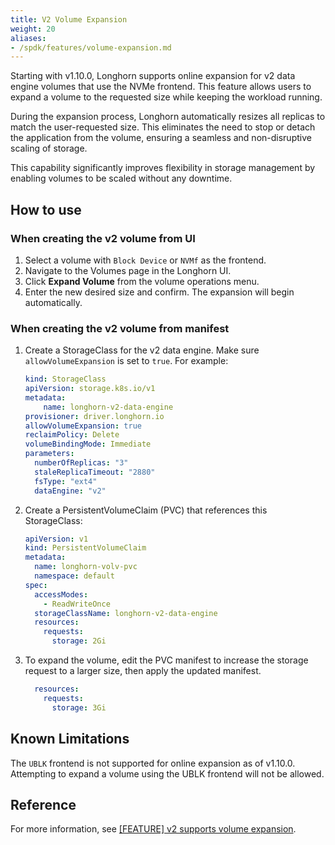 ```yaml
---
title: V2 Volume Expansion
weight: 20
aliases:
- /spdk/features/volume-expansion.md
---
```


Starting with v1.10.0, Longhorn supports online expansion for v2 data engine volumes that use the NVMe frontend. This feature allows users to expand a volume to the requested size while keeping the workload running.

During the expansion process, Longhorn automatically resizes all replicas to match the user-requested size. This eliminates the need to stop or detach the application from the volume, ensuring a seamless and non-disruptive scaling of storage.

This capability significantly improves flexibility in storage management by enabling volumes to be scaled without any downtime.

## How to use

### When creating the v2 volume from UI

1. Select a volume with `Block Device` or `NVMf` as the frontend.
2. Navigate to the Volumes page in the Longhorn UI.
3. Click **Expand Volume** from the volume operations menu.
4. Enter the new desired size and confirm. The expansion will begin automatically.

### When creating the v2 volume from manifest

1. Create a StorageClass for the v2 data engine. Make sure `allowVolumeExpansion` is set to `true`. For example:
    ```yaml
    kind: StorageClass
    apiVersion: storage.k8s.io/v1
    metadata:
        name: longhorn-v2-data-engine
    provisioner: driver.longhorn.io
    allowVolumeExpansion: true
    reclaimPolicy: Delete
    volumeBindingMode: Immediate
    parameters:
      numberOfReplicas: "3"
      staleReplicaTimeout: "2880"
      fsType: "ext4"
      dataEngine: "v2"
    ```

2. Create a PersistentVolumeClaim (PVC) that references this StorageClass:
    ```yaml
    apiVersion: v1
    kind: PersistentVolumeClaim
    metadata:
      name: longhorn-volv-pvc
      namespace: default
    spec:
      accessModes:
        - ReadWriteOnce
      storageClassName: longhorn-v2-data-engine
      resources:
        requests:
          storage: 2Gi
    ```

3. To expand the volume, edit the PVC manifest to increase the storage request to a larger size, then apply the updated manifest.
    ```yaml
      resources:
        requests:
          storage: 3Gi
    ```

## Known Limitations

The `UBLK` frontend is not supported for online expansion as of v1.10.0. Attempting to expand a volume using the UBLK frontend will not be allowed.

## Reference

For more information, see [[FEATURE] v2 supports volume expansion](https://github.com/longhorn/longhorn/issues/8022).